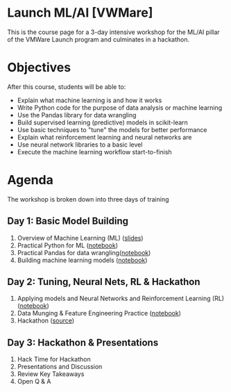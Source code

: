 # Launch ML/AI [VWMare]
This is the course page for a 3-day intensive workshop for the ML/AI pillar of the VMWare Launch program and culminates in a hackathon.

# Objectives
After this course, students will be able to:

- Explain what machine learning is and how it works
- Write Python code for the purpose of data analysis or machine learning
- Use the Pandas library for data wrangling 
- Build supervised learning (predictive) models in scikit-learn
- Use basic techniques to "tune" the models for better performance
- Explain what reinforcement learning and neural networks are
- Use neural network libraries to a basic level
- Execute the machine learning workflow start-to-finish

# Agenda
The workshop is broken down into three days of training

## Day 1: Basic Model Building
1. Overview of Machine Learning (ML) ([slides](https://github.com/suneel0101/ml-ai-vmware-launch/blob/master/Day%201/DI_Overview_of_ML.key))
2. Practical Python for ML ([notebook](https://github.com/suneel0101/ml-ai-vmware-launch/blob/master/Day%201/Practical%20Python%20for%20ML.ipynb))
3. Practical Pandas for data wrangling([notebook](https://github.com/suneel0101/ml-ai-vmware-launch/blob/master/Day%201/Practical%20Pandas%20for%20Data%20Wrangling.ipynb))
4. Building machine learning models ([notebook](https://github.com/suneel0101/ml-ai-vmware-launch/blob/master/Day%201/Building%20Models.ipynb))

## Day 2: Tuning, Neural Nets, RL & Hackathon
1. Applying models and Neural Networks and Reinforcement Learning (RL) ([notebook](https://github.com/suneel0101/ml-ai-vmware-launch/blob/master/Day%202/ML%20Practice%2C%20Neural%20Nets%2C%20and%20RL.ipynb))
2. Data Munging & Feature Engineering Practice ([notebook](https://github.com/suneel0101/ml-ai-vmware-launch/blob/master/Day%202/Data%20Munging%20Practice.ipynb))
3. Hackathon ([source](https://www.kaggle.com/c/20-newsgroups))


## Day 3: Hackathon & Presentations
1. Hack Time for Hackathon
2. Presentations and Discussion
3. Review Key Takeaways
4. Open Q & A

